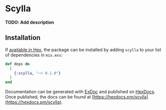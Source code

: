 # Scylla

**TODO: Add description**

## Installation

If [available in Hex](https://hex.pm/docs/publish), the package can be installed
by adding `scylla` to your list of dependencies in `mix.exs`:

```elixir
def deps do
  [
    {:scylla, "~> 0.1.0"}
  ]
end
```

Documentation can be generated with [ExDoc](https://github.com/elixir-lang/ex_doc)
and published on [HexDocs](https://hexdocs.pm). Once published, the docs can
be found at [https://hexdocs.pm/scylla](https://hexdocs.pm/scylla).

